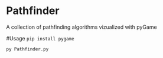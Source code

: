 # Pathfinder
 A collection of pathfinding algorithms vizualized with pyGame
 
 #Usage
 `pip install pygame`
 
 `py Pathfinder.py`
